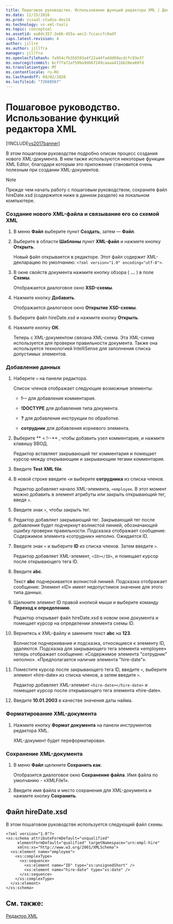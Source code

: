```yaml
---
title: Пошаговое руководство. Использование функций редактора XML | Документация Майкрософт
ms.date: 11/15/2016
ms.prod: visual-studio-dev14
ms.technology: vs-xml-tools
ms.topic: conceptual
ms.assetid: ea8dc357-2e66-455a-aec2-7ccaccfc9adf
caps.latest.revision: 4
author: jillre
ms.author: jillfra
manager: jillfra
ms.openlocfilehash: fa954cfb356593a4f22a44faddd69acdcfc93e37
ms.sourcegitcommit: 6cfffa72af599a9d667249caaaa411bb28ea69fd
ms.translationtype: MT
ms.contentlocale: ru-RU
ms.lasthandoff: 09/02/2020
ms.locfileid: "72669567"
---
```

# <a name="walkthrough-using-xml-editor-features"></a>Пошаговое руководство. Использование функций редактора XML
[!INCLUDE[vs2017banner](../includes/vs2017banner.md)]

В этом пошаговом руководстве подробно описан процесс создания нового XML-документа. В нем также используются некоторые функции XML Editor, благодаря которым это приложение становится очень полезным при создании XML-документов.

> [!NOTE]
> Прежде чем начать работу с пошаговым руководством, сохраните файл hireDate.xsd (содержится ниже в данном разделе) на локальном компьютере.

### <a name="to-create-a-new-xml-file-and-associate-it-with-an-xml-schema"></a>Создание нового XML-файла и связывание его со схемой XML

1. В меню **Файл** выберите пункт **Создать**, затем — **Файл**.

2. Выберите в области **Шаблоны** пункт **XML-файл** и нажмите кнопку **Открыть**.

     Новый файл открывается в редакторе. Этот файл содержит XML-декларацию по умолчанию: `<?xml version="1.0" encoding="utf-8">`.

3. В окне свойств документа нажмите кнопку обзора ( **...** ) в поле **Схемы**.

     Отображается диалоговое окно **XSD-схемы**.

4. Нажмите кнопку **Добавить**.

     Отображается диалоговое окно **Открытие XSD-схемы**.

5. Выберите файл hireDate.xsd и нажмите кнопку **Открыть**.

6. Нажмите кнопку **ОК**.

     Теперь с XML-документом связана XML-схема. Эта XML-схема используется для проверки правильности документа. Также она используется технологией IntelliSense для заполнения списка допустимых элементов.

### <a name="to-add-data"></a>Добавление данных

1. Наберите `<` на панели редактора.

     Список членов отображает следующие возможные элементы:

    - **!--** для добавления комментария.

    - **!DOCTYPE** для добавления типа документа.

    - **?** для добавления инструкции по обработке.

    - **сотрудник** для добавления корневого элемента.

2. Выберите ** \< !--** , чтобы добавить узел комментария, и нажмите клавишу ВВОД.

     Редактор вставляет закрывающий тег комментария и помещает курсор между открывающим и закрывающим тегами комментария.

3. Введите **Test XML file**.

4. В новой строке введите `<`и выберите **сотрудника** из списка членов.

     Редактор добавляет начало XML-элемента, `<employee`. В этот момент можно добавить в элемент атрибуты или закрыть открывающий тег, введя `>`.

5. Введите знак `>`, чтобы закрыть тег.

6. Редактор добавляет закрывающий тег. Закрывающий тег после добавления будет подчеркнут волнистой линией, обозначающей ошибку проверки правильности. Подсказка отображает сообщение: Содержимое элемента «сотрудник» неполно. Ожидается ID.

7. Введите знак `<` и выберите **ID** из списка членов. Затем введите `>`.

     Редактор добавляет XML-элемент, `<ID></ID>`, и помещает курсор после открывающего тега ID.

8. Введите **abc**.

     Текст **abc** подчеркивается волнистой линией. Подсказка отображает сообщение: Элемент «ID» имеет недопустимое значение для этого типа данных.

9. Щелкните элемент ID правой кнопкой мыши и выберите команду **Переход к определению**.

     Редактор открывает файл hireDate.xsd в новом окне документа и помещает курсор на определении элемента схемы ID.

10. Вернитесь к XML-файлу и замените текст **abc** на **123**.

     Волнистое подчеркивание и подсказка, относящиеся к элементу ID, удаляются. Подсказка для закрывающего тега элемента «employee» теперь отображает сообщение: «Содержимое элемента "сотрудник" неполно». «Предполагается наличие элемента "hire-date"».

11. Поместите курсор после закрывающего тега ID, введите `<`, выберите элемент «hire-date» из списка членов, а затем введите `>`.

     Редактор добавляет XML-элемент `<hire-date></hire-date>` и помещает курсор после открывающего тега элемента «hire-date».

12. Введите **10.01.2003** в качестве значения даты найма.

### <a name="to-format-the-xml-document"></a>Форматирование XML-документа

1. Нажмите кнопку **Формат документа** на панели инструментов редактора XML.

     XML-документ будет переформатирован.

### <a name="to-save-the-xml-document"></a>Сохранение XML-документа

1. В меню **Файл** щелкните **Сохранить как**.

     Отобразится диалоговое окно **Сохранение файла**. Имя файла по умолчанию - «XMLFile1».

2. Введите имя файла и место сохранения для XML-документа и нажмите кнопку **Сохранить**.

## <a name="hiredatexsd-file"></a>Файл hireDate.xsd
 В этом пошаговом руководстве используется следующий файл схемы.

```
<?xml version="1.0"?>
<xs:schema attributeFormDefault="unqualified"
     elementFormDefault="qualified" targetNamespace="urn:empl-hire"
     xmlns:xs="http://www.w3.org/2001/XMLSchema">
  <xs:element name="employee">
    <xs:complexType>
      <xs:sequence>
        <xs:element name="ID" type="xs:unsignedShort" />
        <xs:element name="hire-date" type="xs:date" />
      </xs:sequence>
    </xs:complexType>
  </xs:element>
</xs:schema>
```

## <a name="see-also"></a>См. также:
 [Редактор XML](../xml-tools/xml-editor.md)
